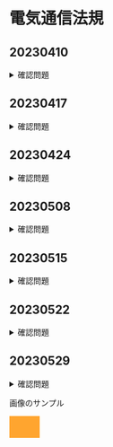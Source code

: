 # 電気通信法規

## 20230410

<details>

<summary>確認問題</summary>

### 問1 次の命令をそれぞれ何と呼ぶか。

(ア) : 内閣が憲法や法律を実施するために制定する命令

(イ) : 各省の大臣が主任事項について定める命令

### 問2 効力の強さの順に法令名を空欄に埋めよ。

(ウ) > (エ) > 法律 > (ア) > (イ)

### 問3 次の国際電気通信連合についての説明の空欄を埋めよ。

国際電気通信連合の略称は英字3文字で(オ)である。(オ)の主な業務には、電気通信の(カ)や、無線周波数の(キ)等がある。また、(オ)は、基本文書により目的、組織等が規定されている。この基本文書を(ク)という。

```
(選択肢)
1. 国際標準化    2. 政令    3. 国際電気通信連合憲章    4. 省令    5. ITU    
6. 憲法    7. 割当    8. 条約
```

<details>

<summary>解答</summary>

```
ア 2    イ 4    ウ 6    エ 8    オ 5    
カ 1    キ 7    ク 3
```

</details>

---

</details>


## 20230417

<details>

<summary>確認問題</summary>

### 問1 電気通信の基本に関する法律についての説明の空欄を埋めよ。

電波法の目的は、電波の(ア)かつ、(イ)な利用の確保を行うことによって、(ウ)の増進に寄与することである。
一方、高度情報通信ネットワーク社会形成基本法では、目的としてIT社会の実現を置いており、IT社会形成に関する国の基本方針や(エ)を掲示している。

### 問2 電気通信事業法の目的についての説明の空欄を埋めよ。

この法律は、電気通信事業の(オ)にかんがみ、その運営を適正かつ合理的なものとするとともに、その(カ)を促進することにより、電気通信役務の円滑な提供を確保するとともに
その(キ)を保護し、もって電気通信の健全な発達及び国民の利便の確保を図り、(ウ)を増進することを目的とする。

### 問3 電気通信事業法で規定される次の役務を何と呼ぶか。(ク)

アナログ電話、公衆電話、緊急通信（110, 119）などのあまねく全国的に提供が確保されるべき基礎的な電気通信サービス。

### 問4 電気通信設備を設置して電気通信事業を営むには、総務大臣への登録か届出が必要である。登録が不要で、届出だけでよい場合の次の説明の空欄を埋めよ。

- 端末系伝送路設備の設置の区域が一つの(ケ)の区域を越えない。
- 中継系伝送路設備の設置の区間が一つの(コ)の区域を越えない。


```
(選択肢)
1. 市町村    2. 公共性    3. 公平    4. 公共の福祉    5. 利用者の利益    
6. 能率的    7. 理念    8. 公正な競争    9. 基礎的電気通信役務    10. 都道府県
```

<details>

<summary>解答</summary>

```
ア 3    イ 6    ウ 4    エ 7    オ 2    
カ 8    キ 5    ク 9    ケ 1    コ 10
```

</details>

---

</details>


## 20230424

<details>

<summary>確認問題</summary>

### 問1 次の説明の空欄を埋めよ。

電気通信事業者は、電気通信設備の工事・維持・運営を監督する(ア)を選任し、総務大臣に届出なければならない。選任される者は(イ)の交付を受けていなければならない。

電気通信回線設備へ接続する端末機器は、(ウ)を受けなければならない。(ウ)は(エ)が審査し、認定を受けた場合にはその端末機器に(オ)を行う。


### 問2 次の説明の空欄を埋めよ。

利用者は(カ)、自営電気通信設備を接続するとき、(キ)の交付を受けている(ク)に工事・監督を行わせなければならない。ただし次の工事を除く。

(1) (ケ)(社内NWなど)に(カ)などを接続するとき

(2) (コ)・航空機に設置する(カ)を接続するとき

(3) (サ)、アダプタジャックへ(カ)を接続するとき

また、(キ)は国家資格であり、工事担任者試験に合格した者、養成課程で基準に適合した者等にたいして、(シ)が交付する。工事担任者資格には扱う工事の内容によって(ス)の資格が存在する。


### 問3 放送法の目的についての説明の空欄を埋めよ。

この法律は、次に掲げる原則に従って、放送を公共の福祉に(セ)するように規律し、その(ソ)を図ることを目的とする。

一　放送が国民に最大限に(タ)されて、その(チ)をもたらすことを保障すること

二　放送の(ツ)、真実及び自律を保障することによって、放送による(テ)を確保すること

三　放送に携わる者の職責を明らかにすることによって、放送が健全な(ト)に資するようにすること


### 問4 次の空欄を埋めよ。

電気通信に関わる事業体等の組織に関する法律としては、(ナ)や、放送大学学園法がある。


### 問5 無線局への混信・妨害について、下記の空欄を埋めよ。

混信・妨害から保護されるべき、電気通信業務、放送の業務、人命若しくは財産の保護、治安の維持、気象業務、電気事業に係る電気の供給、鉄道事業に係る列車運行の業務などを行うための無線通信を(ニ)という。

不法無線局の4割は(ヌ)と呼ばれる(ネ)、(ノ)、(ハ)である。これらの不法無線に対応するため、(ヒ)の整備の拡充が行われている。(ヒ)には、測定周波数範囲が25MHz〜3GHzの(フ)、(フ)を補完する役割の(ヘ)、測定周波数範囲が300kHz〜30MHzの(ホ)や、宇宙電波監視施設(DEURAS-S)がある。

(マ)は、不法無線局に使用されるおそれのある無線設備(ミ)について、小売業者の協力を得て、不法無線局の発生を未然に防止しようとする制度である。

電波環境協議会は、省庁だけでなく、(ム)や(メ)も含めた関係団体により構成されており、(モ)に関する基本的考え方の検討、イミュニティに関する基本的考え方の検討等を行っている。

```
(選択肢)
1. 日本電信電話株式会社に関する法律    2. 妨害波の低減    3. 端末設備    4. 技術基準認定の表示    5. 総務大臣    
6. 指定無線設備    7. 不法パーソナル無線    8. 普及    9. 専用設備    10. 技術基準適合認定    
11. 業界メーカ    12. 適合    13. 工事担任者資格者証    14. 電気通信主任技術者    15. 短波監視施設(DEURAS-H)    
16. 不法アマチュア無線    17. 電気通信主任技術者資格者証    18. 船舶    19. 利用者団体    20. 不法無線局探索車(DEURAS-M)    
21. 工事担任者    22. 7種    23. 民主主義の発達    24. 不法市民ラジオ    25. 免許情報告知制度    
26. プラグジャック    27. 電波監視システム(DEURAS)    28. 健全な発達    29. 重要無線通信    30. 不偏不党    
31. 表現の自由    32. 効用    33. 不法三悪    34. 登録認定機関    35. 遠隔方位測定設備(DEURAS-D)
```

<details>

<summary>解答</summary>

```
ア 14    イ 17    ウ 10    エ 34    オ 4    
カ 3    キ 13    ク 21    ケ 9    コ 18    
サ 26    シ 5    ス 22    セ 12    ソ 28    
タ 8    チ 32    ツ 30    テ 31    ト 23    
ナ 1    ニ 29    ヌ 33    ネ 7    ノ 16    
ハ 24    ヒ 27    フ 35    ヘ 20    ホ 15    
マ 25    ミ 6    ム 11    メ 19    モ 2
```

</details>

---

</details>


## 20230508

<details>

<summary>確認問題</summary>

### 問1 次の文章は電波法（第2条）に規定する用語の定義を掲げたものである。空欄を埋めよ。

(1) 「電波」とは、(ア)以下の周波数の電磁波のことをいう。

(2) 「無線電信」とは、電波を利用して、(イ)を送り、又は受けるための通信設備をいう。

(3) 「無線電話」とは、電波を利用して、(ウ)を送り、又は受けるための通信設備をいう。

(4) 「無線設備」とは、無線電信、無線電話その他電波を送り、又は受けるための(エ)をいう。

(5) 「無線局」とは、無線設備及び(オ)の総体をいう。ただし、受信のみを目的とするものを含まない。

(6) 「無線従事者」とは、無線設備の操作又は(カ)を行う者であって、総務大臣の免許を受けたものをいう。


### 問2 次の説明の空欄を埋めよ。

ITUにおける定義によれば、30〜300MHzの周波数の電波、300〜3GHzの電波、3〜30GHzの電波を、それぞれ英文字3文字で(キ)、(ク)、(ケ)とよぶ。

電波法の条文は上位から(コ)、(サ)、(シ)で構成されている。

電波法第3条では、「電波に関し(ス)に別段の定めがあるときは、その規定による」ことが明記され、(ス)が電波法に優先することが記されている。


### 問3 次の無線局の開設に関する説明の空欄を埋めよ。

無線局を開設しようとする者は、(セ)を受けなければならない。ただし、次に掲げる無線局については、この限りでない。

(1) 発射する電波が著しく(ソ)な無線局で、総務省令で定めるもの

(2) 26.9MHzから27.2MHzまでの周波数の電波を使用し、かつ、空中線電力が(タ)以下である無線局のうち総務省令で定めるものであって、(チ)のみを使用するもの

(3) 空中線電力が(ツ)以下である無線局のうち総務省令で定めるもので、(チ)のみを使用するもの

(4) 登録を受けて開設する無線局

(5) 外国から入国する者が持ち込む空中線電力が1W以下である無線設備で、総務大臣が指定する技術基準を満たし、用途、周波数を総務省令で定めるものを逸脱しない無線局を開局しようとするときは、当該無線設備は、適合表示無線設備でない場合であっても、当該者の入国の日から(テ)を越えない範囲内で適合表示無線設備とみなす。


```
(選択肢)
1. 微弱    2. VHF    3. 符号    4. 条    5. 1W    
6. 0.5W    7. 90日    8. 電気的設備    9. 300万MHz    10. SHF
11. その監督    12. 適合表示無線設備    13. 条約    14. UHF    15. 号    
16. 音声その他の音響    17. 無線設備の操作    18. 項    19. 総務大臣の免許
```

<details>

<summary>解答</summary>

```
ア 9    イ 3    ウ 16    エ 8    オ 17    
カ 11    キ 2    ク 14    ケ 10    コ 4
サ 18    シ 15    ス 13    セ 19    ソ 1
タ 6    チ 12    ツ 5    テ 7
```

</details>

---

</details>


## 20230515

<details>

<summary>確認問題</summary>

### 問2 欠格事由に関する説明の空欄を埋めよ。

次に該当する者には無線局の免許を与えない

(1) 日本の(ア)を有しない人

(2) (イ)又はその代表者

(3) 外国の法人又は(ウ)

(4) 法人又は団体であって、(1)から(3)に掲げるものがその代表者であるもの又はこれらの者がその役員の(エ)分の1以上若しくは議決権の(エ)分の1以上を占めるもの。（ただし、放送を行う無線局の場合は(オ)分の1以上）


### 問3 欠格事由に関する説明の空欄を埋めよ。

次に該当する者には無線局の免許を与えないことができる。

(1) 電波法又は放送法に規定する罪を犯し罰金以上の刑に処せられ、その執行を終わり、又はその執行を受けることがなくなった日から(カ)を経過しない者

(2) 無線局の免許の取り消しを受け、その(キ)から(カ)を経過しない者

(3) 特定基地局の開設計画に係る認定の取り消しを受け、その(キ)から(カ)を経過しない者

(4) 無線局の登録の取り消しを受け、その(キ)から(カ)を経過しない者


### 問4 電気通信業務を行うことを目的とする無線局の免許の申請について空欄を埋めよ。

① 無線局の申請書に記載すべき項目は、目的、開設を必要とする理由、通信の相手方及び(ク)、無線設備の設置(ケ)、電波の(コ)並びに周波数範囲及び(サ)、希望する運用許容(シ)、無線設備の工事設計及び工事落成の予定期日、運用開始の予定日である。

② 人工衛星の免許を受けようとする者は、①の他、人工衛星の(ス)予定時期及び(セ)並びにその人工衛星局の目的を遂行出来る人工衛星の(ソ)を併せて記載しなければならない。


```
(選択肢)
1. 型式    2. 2年    3. 位置の範囲    4. 3    5. 通信事項    
6. 国籍    7. 空中線電力    8. 使用可能期間    9. 外国政府    10. 取消しの日
11. 時間    12. 団体    13. 場所    14. 打ち上げ    15. 5    
```

<details>

<summary>解答</summary>

```
ア 6    イ 9    ウ 12    エ 4    オ 15    
カ 2    キ 10    ク 5    ケ 13    コ 1
サ 7    シ 11    ス 14    セ 8    ソ 3
```

</details>

---

</details>


## 20230522

<details>

<summary>確認問題</summary>

### 問1 無線局の予備免許が与えられるための要件について、空欄を埋めよ。

(1) (ア)が(イ)に定める技術基準に適合すること。

(2) (ウ)の割当てが可能であること。

(3) (1)、(2)に掲げるものの他、(エ)で定める無線局（基幹放送局を除く）の(オ)に合致すること。


### 問2 予備免許の付与について空欄を埋めよ。

総務大臣は、審査した結果適当と認めるときには、次に掲げる事項を指定して無線局の予備免許を与える。(カ)の期限、電波の型式及び周波数、(キ)、空中線電力、(ク)時間


### 問3 予備免許中の工事設計の変更について空欄を埋めよ。

(1) 予備免許を受けた者は、工事設計を変更しようとするときは、あらかじめ総務大臣の(ケ)を受けなければならない。ただし、総務省令で定める(コ)については、この限りでない。

(2) (1)のただし書きの事項について工事設計を変更したときは、遅滞なくその旨を総務大臣に(サ)なければならない。


### 問4 予備免許中の工事設計の変更について空欄を埋めよ。

(1) 無線局の予備免許を受けた者は、(シ)の目的、通信の相手方、通信事項、放送事項、放送区域、無線設備の(ス)又は基幹放送の業務に用いられる(セ)を変更しようとするときは、あらかじめ総務大臣の許可を受けなければならない。


### 問5 落成検査について空欄を埋めよ。

(1) 無線局の予備免許を受けた者は、工事が落成したときは、その旨を総務大臣に届け出て、その無線設備、無線従事者の資格（電波法に規定する主任無線従事者の要件等に係るものを含む。）及び員数並びに(ソ)について検査を受けなければならない。

(2) (1)の検査は、(1)の検査を受けようとする者が、当該検査を受けようとする無線設備等について(タ)又は登録外国点検事業者が総務省令で定めるところにより行った当該登録に係る点検の結果を記載した書類を添えて(1)の届出をした場合においては、その(チ)を省略することが出来る。


### 問6 免許の拒否について空欄を埋めよ。

予備免許の際に指定された工事落成の期限（予備免許中に申請して期限の延長があったときは、その期限）経過後(ツ)に工事落成の届出がないときは、総務大臣は、その無線局の免許を拒否しなければならない。


### 問7 次の記述は無線局の免許の有効期間について述べたものである。（ ）内に入れるべき正しい組み合わせを下の1〜4から一つ選べ。

① 免許の有効期間は、免許の日から起算して(A)において総務省令で定める。ただし、再免許を妨げない。

② 総務省令で定める免許の有効期間は下記の通りである。

> (1) 地上基幹放送局 (臨時目的放送を専ら行うものに限る) : 当該放送の目的を達成するために必要な期間
> 
> (2) 地上基幹放送試験局 : 2年
> 
> (3) 衛星基幹放送局 (臨時目的放送を専ら行うものに限る) : 当該放送の目的を達成するために必要な期間
> 
> (4) 衛星基幹放送試験局 : 2年
> 
> (5) 特定実験試験局 : (B)
> 
> (6) 実用化試験局 : 2年
> 
> (7) その他の無線局,登録局 : (C)
 
 ||A|B|C|
 |-|-|-|-|
 |1|10年を超えない範囲内|当該周波数の使用が可能な期間|3年|
 |2|10年を超えない範囲内|1年|5年|
 |3|5年を超えない範囲内|1年|3年|
 |4|5年を超えない範囲内|当該周波数の使用が可能な期間|5年|


### 問8 電波法の規定により無線局（固定局）の免許状に記載される事項として、正しいものを下の番号から選べ

1 無線従事者の氏名      ２　空中線の型式      3 運用許容時間      4 通信方式


### 問9 次の記述は、無線局の再免許の申請の期間について述べたものである。( )内に入れるべき正しい組み合わせを下の1〜4から一つ選べ

① アマチュア局（人工衛星等のアマチュア局を除く）にあっては免許の有効期間満了前1か月以上1年を越えない期間

② 特定実験局にあっては免許の有効期間満了前1か月以上3か月を超えない期間

③ その他の無線局にあっては免許の有効期間満了前(A)超えない期間

ただし、免許の有効期間が(B)である無線局については、その有効期間満了前1か月までに行うことができる。また、免許の有効期間満了前1か月以内に(C)無線局については、(D)後ただちに再免許の申請を行わなければならない。

 ||A|B|C|D|
 |-|-|-|-|-|
 |1|3ヶ月以上6ヶ月|1年以内|免許を与えられた|免許を受けた|
 |2|１ヶ月以上6ヶ月|6ヶ月以内|指定事項の変更を受けた|当該変更|
 |3|3ヶ月以上6ヶ月|1年以内|指定事項の変更を受けた|当該変更|
 |4|1ヶ月以上6ヶ月|6ヶ月以内|免許を与えられた|免許を受けた|


### 問10 次の記述は、無線局の運用開始及び休止の届け出について述べたものである。( )内に入れるべき正しい組み合わせを下の1〜4から一つ選べ

① 免許人は、免許を受けたときは、(A)を総務大臣に届け出なければならない。休止期間を変更するときも、同様とする。ただし、総務省令で定める無線局については、この限りでない。

② 届け出た無線局の運用を(B)以上休止するときは、免許人は、その休止期間を総務大臣に届け出なければならない。休止期間を変更するときも、同様とする

③ ①のただし書きの規定により運用開始の届け出を要しない無線局は、次に掲げる無線局以外の無線局とする。

> (1) 基幹放送局
> 
> (2) 海岸局であって、電気通信業務を取り扱うもの、海上安全情報の送信を行うもの又は、2,187.5kHz、4,207.5kHz、6,312kHz、8,414.5kHz、12,577kHz、16,804.5kHz、27,524kHz、156.525MHz 若しくは 156.8MHz の電波を送信に使用するもの (GMDSS)
> 
> (3) 航空局であって電気通信業務を取り扱うもの又は航空交通管制の用に供するもの 
> 
> (4)( C )
> 
> (5) 海岸地球局(インマルサット地球局:山口県に1局)
> 
> (6) 航空地球局(インマルサット等:横浜、茨城、神戸/航空機の安全運行又は正常運行に関する通信を行うものに限る)
> 
> (7) 標準周波数局(40kHz等の周波数で発射されている標準時刻と周波数を知らせる無線送信局/呼出符号 JJY) 
> 
> (8)( D )

 ||A|B|C|D|
 |-|-|-|-|-|
 |1|遅滞なくその無線局の運用開始の期日|3か月|無線航行局|実験等無線局|
 |2|遅滞なくその無線局の運用開始の期日|1か月|無線航行陸上局|特別業務の局|
 |3|あらかじめその無線局の運用開始の予定期日|3か月|無線航行局|特別業務の局|
 |4|あらかじめその無線局の運用開始の予定期日|1か月|無線航行陸上局|実験等無線局|


### 問11 固定局及び陸上移動業務の無線局の免許の内容の変更に関する次の記述のうち、電波法(第17条、18条、19条)の規定に照らし、正しくないものはどれか。下の1〜4から1つ選べ。

1 免許人は、無線局の目的、通信の相手方、通信事項、放送事項、放送区域、無線設備の設置場所若しくは基幹放送の業務に用いられる電気通信設備を変更し、又は無線設備の変更の工事をしようとするときは、あらかじめ総務大臣の許可を受けなければならない。

2 無線設備の設置場所の変更又は無線設備の変更の工事の許可を受けた免許人は、総務大臣の検査を受け、当該変更又は工事の結果がその変更の許可の内容に適合していると認められた後でなければ、許可に係る無線設備を運用してはならない。ただし、総務省令で定める場合は、この限りでない。 

3 総務大臣は、免許人が識別信号、電波の型式、周波数、空中線電力又は運用許容時間の指定の変更を申請した場合において、混信の除去その他特に必要があると認めるときは、その指定を変更することが出来る。

4 無線設備の変更の検査を受けようとする者が、当該検査を受けようとする無線設備について登録検査等事業者又は登録外国点検事業者が総務省令で定めるところにより行った当該登録に係る点検の結果を記載した書類を総務大臣に提出した場合においては、総務大臣は検査の一部を省略することができる。


問12 次の記述は、陸上に開設する無線局の免許の承継について述べたものである。( )内に入れるべき正しい組み合わせを下の1〜4から一つ選べ

① 免許人について相続があったときは、その相続人は、免許人の地位を承継する。

② 免許人たる法人が合併又は分割(無線局をその用に供する事業の全部を承継させるものに限る)をしたときは、合併後存続する法人の市区は合併により設立された法人又は分割により当該事業の全部を承継した法人は、( A )。

③ 免許人が無線局をその用に供する事業の全部の譲渡をしたときは、譲受人は、( A )。 

④ ( B )を承継した者は、遅滞なく、その事実を証する書面を添えてその旨を( C )。

 ||A|B|C|
 |-|-|-|-|
 |1|総務大臣の許可を受けて免許人の地位を承継することができる|①から③までの規定により免許人の地位|総務大臣に届け出てその無線局の検査を受けなければならない|
 |2|総務大臣の許可を受けて免許人の地位を承継することができる|①の規定により免許人の地位|総務大臣に届け出なければならない|
 |3|総務大臣の許可を受けて免許人の地位を承継することができる|①から③までの規定により免許人の地位|総務大臣に届け出なければならない|
 |4|総務大臣の許可を受けて免許人の地位を承継することができる|①の規定により免許人の地位|総務大臣に届け出てその無線局の検査を受けなければならない|




```
(選択肢)
1. 2週間以内    2. 位置の範囲    3. 一部    4. 打ち上げ    5. 運用許容    
6. 開設の根本的基準    7. 型式    8. 許可    9. 空中線電力    10. 軽微な事項
11. 工事設計    12. 工事落成    13. 時間    14. 識別信号    15. 周波数    
16. 使用可能時間    17. 設置場所    18. 総務省令    19. 通信事項    20. 電気通信設備
21. 電波法    22. 登録検査等事業者    23. 時計及び書類    24. 届け出    25. 場所
26. 無線局
```

<details>

<summary>解答</summary>

```
ア 11    イ 21    ウ 15    エ 18    オ 6    
カ 12    キ 14    ク 5    ケ 8    コ 10
サ 24    シ 26    ス 17    セ 20    ソ 23
タ 22    チ 3    ツ 1    
問7 4    問8 3    問9 1    問10 2    問11 4    問12 2
```

</details>

---

</details>


## 20230529

<details>

<summary>確認問題</summary>

### 問1 次の記述は、特定無線局の免許の特例について述べたものである。( )内に入れるべき正しい組み合わせを下の1〜4から一つ選べ

通信の相手方である無線局からの電波を受けることによって自動的に選択される周波数の電波のみを発射する無線局のうち総務省令で定めるものであって、(A)を(B)開設しようとする者は、その特定無線局が(C)、通信の相手方、(D)並びに無線設備の規格を同じくするものであるかぎりにおいて、電波法に規定するところにより、これらの特定無線局を包括して対象とする免許を申請することができる。

 ||A|B|C|D|
 |-|-|-|-|-|
 |1|特定機器の係る適合性の評価を同じくするもの|10以上|目的|電波の型式、周波数及び空中線電力|
 |2|適合表示無線設備のみを使用するもの|2以上|目的|電波の型式及び周波数|
 |3|特定機器の係る適合性の評価を同じくするもの|2以上|通信事項|電波の型式及び周波数|
 |4|適合表示無線設備のみを使用するもの|10以上|通信事項|電波の型式、周波数及び空中線電力|


### 問2 次の記述は、無線局の登録について述べたものである。( )内に入れるべき正しい組み合わせを下の1〜4から一つ選べ

① 電波を発射しようとする場合において当該電波と周波数を同じくする電波を受信することにより一定の時間自己の( A )ことを確保する機能を有する無線局その他無線設備の( B )(総務省令で定めるものに限る。)を同じくする他の無線局の運用を阻害するような混信その他の妨害を与えないように運用することのできる無線局のうち総務省令で定めるものであって、( C )のみを使用するものを総務省令で定める区域内に開設しようとする者は、総務大臣の登録を受けなければならない。

② 登録を受けようとする者は、総務省令で定めるところにより、次に掲げる事項を記載した申請書を総務大臣に提出しなければならない。

(ア)氏名又は名称及び住所並びに法人にあっては、その代表者の氏名 

(イ)開設しようとする無線局の無線設備の( B ) 

(ウ)無線設備の設置場所

(エ)( D )

 ||A|B|C|D|
 |-|-|-|-|-|
 |1|空中線電力を低下する|工事設計|適合表示無線設備|通信の相手方及び通信事項|
 |2|空中線電力を低下する|規格|型式検定に合格した無線設備の機器|周波数及び空中線電力|
 |3|電波を発射しない|工事設計|型式検定に合格した無線設備の機器|通信の相手方及び通信事項|
 |4|電波を発射しない|規格|適合表示無線設備|周波数及び空中線電力|


### 問3 次の記述は、無線局の開設の届け出等について述べたものである。( )内に入れるべき正しい組み合わせを下の1~4から一つ選べ

① 包括登録人は、その登録に係る無線局を開設したとき(再登録を受けて当該無線局を引き続き開設するときを除く。)は、当該無線局ごとに、( A )以内で総務省令で定める期間内に、当該無線局に係る( B )その他の総務省令で定める事項を総務大臣に届け出なければならない。

② 包括登録人は、開設の届け出により届け出た事項に変更があったときは、遅滞なく、その旨を総務大臣に届け出なければならない

③ 包括登録人がその登録に係る( C )を廃止したときは、当該登録は、その効力を失う。 

④ ①の総務省令で定める期間は、( A )である。

 ||A|B|C|
 |-|-|-|-|
 |1|15日|電波の型式、周波数及び空中線電力並びに移動範囲|無線局|
 |2|30日|運用開始の期日及び無線設備の設置場所|無線局|
 |3|15日|運用開始の期日及び無線設備の設置場所|すべての無線局|
 |4|30日|電波の型式、周波数及び空中線電力並びに移動範囲|すべての無線局|


### 問4 次の記述は、無線局に関する情報の公開、及び電波の利用状況の調査等について述べたものである。( )内に入れるべき正しい組み合わせを下の1〜4から一つ選べ

① 総務大臣は、免許などをしたときに、免許状に記載された事項のうち総務省令で定めるものを( A )公表する。また、総務大臣は、無線局の開設などに必要な混信に関する調査を行う者の求めに応じて、必要な限度で無線局に関する情報を提供することができる。情報の提供を受けた者は、当該情報を( B )のために利用、提供してはならない。

② 総務大臣は、( C )の作成又は変更その他電波の有効利用に資する施策を総合的かつ計画的に推進するため、おおむね( D )ごとに、無線局の数、無線局の行う無線通信の通信量、無線局の無線設備の使用の様態その他の電波の利用状況を把握するために必要な事項として総務省令で定める事項の調査を行うものとする。

 ||A|B|C|D|
 |-|-|-|-|-|
 |1|インターネットなどで|第三者の利益|周波数割当計画|5年|
 |2|インターネットなどで|この調査以外の目的|周波数割当計画|3年|
 |3|官報で|この調査以外の目的|無線設備の技術基準|3年|
 |4|官報で|第三者の利益|無線設備の技術基準|5年|


### 問5 次の記述は、電波の型式の表記について述べたものである。( )内に入れるべき言葉を下から選べ。




---

</details>


画像のサンプル

![img](img/orange.png)
